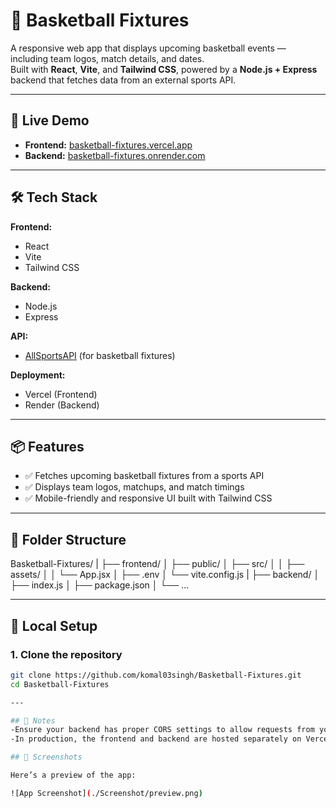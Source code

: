 # 🏀 Basketball Fixtures

A responsive web app that displays upcoming basketball events — including team logos, match details, and dates.  
Built with **React**, **Vite**, and **Tailwind CSS**, powered by a **Node.js + Express** backend that fetches data from an external sports API.

---

## 🚀 Live Demo

- **Frontend:** [basketball-fixtures.vercel.app](https://basketball-fixtures-qknx.vercel.app)  
- **Backend:** [basketball-fixtures.onrender.com](https://basketball-fixtures.onrender.com)

---

## 🛠 Tech Stack

**Frontend:**
- React
- Vite
- Tailwind CSS

**Backend:**
- Node.js
- Express

**API:**
- [AllSportsAPI](https://allsportsapi.com/) (for basketball fixtures)

**Deployment:**
- Vercel (Frontend)
- Render (Backend)

---

## 📦 Features

- ✅ Fetches upcoming basketball fixtures from a sports API
- ✅ Displays team logos, matchups, and match timings
- ✅ Mobile-friendly and responsive UI built with Tailwind CSS

---

## 📁 Folder Structure

Basketball-Fixtures/
|
├── frontend/
│ ├── public/
│ ├── src/
│ │ ├── assets/
│ │ └── App.jsx
│ ├── .env
│ └── vite.config.js
|
├── backend/
│ ├── index.js
│ ├── package.json
│ └── ...


---

## 🔧 Local Setup

### 1. Clone the repository

```bash
git clone https://github.com/komal03singh/Basketball-Fixtures.git
cd Basketball-Fixtures

---

## 📌 Notes
-Ensure your backend has proper CORS settings to allow requests from your frontend domain.
-In production, the frontend and backend are hosted separately on Vercel and Render.

## 📸 Screenshots

Here’s a preview of the app:

![App Screenshot](./Screenshot/preview.png)

